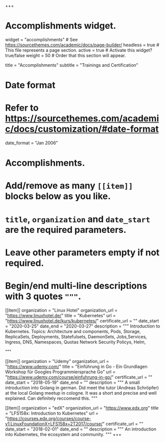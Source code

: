 +++
# Accomplishments widget.
widget = "accomplishments"  # See https://sourcethemes.com/academic/docs/page-builder/
headless = true  # This file represents a page section.
active = true  # Activate this widget? true/false
weight = 50  # Order that this section will appear.

title = "Accomplish&shy;ments"
subtitle = "Trainings and Certification"

# Date format
#   Refer to https://sourcethemes.com/academic/docs/customization/#date-format
date_format = "Jan 2006"

# Accomplishments.
#   Add/remove as many `[[item]]` blocks below as you like.
#   `title`, `organization` and `date_start` are the required parameters.
#   Leave other parameters empty if not required.
#   Begin/end multi-line descriptions with 3 quotes `"""`.

[[item]]
  organization = "Linux Hotel"
  organization_url = "https://www.linuxhotel.de/"
  title = "Kubernetes"
  url = "https://www.linuxhotel.de/kurs/kubernetes/"
  certificate_url = ""
  date_start = "2020-03-25"
  date_end = "2020-03-27"
  description = """
  Introduction to Kubernetes.
  Topics: Architecture and components, Pods, Storage, ReplicaSets, Deployments, Statefulsets, DaemonSets, Jobs,Services, Ingress, DNS, Namespaces, Quotas Network Security Policys, Helm, 
  <!-- Maybe compliant with LFS258 -->
  <!-- Maybe compliant with LFS158 -->
  """



[[item]]
  organization = "Udemy"
  organization_url = "https://www.udemy.com/"
  title = "Einführung in Go - Ein Grundlagen Workshop für Googles Programmiersprache Go"
  url = "https://www.udemy.com/course/einfuhrung-in-go/"
  certificate_url = ""
  date_start = "2018-05-19"
  date_end = ""
  description = """
  A small introduction into Golang in german.
  Did meet the tutor (Andreas Schröpfer) at the local Golang meetup in cologne.
  It was a short and precise and well explained.
  Can definitely reccomend this. 
  """

[[item]]
  organization = "edX"
  organization_url = "https://www.edx.org"
  title = "LFS158x: Introduction to Kubernetes"
  url = "https://courses.edx.org/courses/course-v1:LinuxFoundationX+LFS158x+2T2017/course/"
  certificate_url = ""
  date_start = "2018-02-01"
  date_end = ""
  description = """
  An introduction into Kubernetes, the ecosystem and community.
  """
+++
